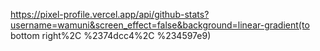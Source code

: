 https://pixel-profile.vercel.app/api/github-stats?username=wamuni&screen_effect=false&background=linear-gradient(to bottom right%2C %2374dcc4%2C %234597e9)
<!---
wamuni/wamuni is a ✨ special ✨ repository because its `README.md` (this file) appears on your GitHub profile.
You can click the Preview link to take a look at your changes.
--->
